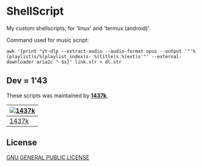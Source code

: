 # ShellScript
My custom shellscripts, for 'linux' and 'termux (android)'.

Command used for music script:
```
awk '{print "yt-dlp --extract-audio --audio-format opus --output '"'%(playlist)s/%(playlist_index)s- %(title)s.%(ext)s'"' --external-downloader aria2c " $s}' link.str > dl.str
```

## Dev = 1'43
These scripts was maintained by [**1437k**](https://github.com/iamvk1437k).

[![1437k](https://github.com/iamvk1437k.png?size=100)](https://github.com/iamvk1437k) |
--- |
[1437k](https://github.com/iamvk1437k) |

## License

[GNU GENERAL PUBLIC LICENSE](./LICENSE)


